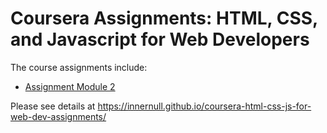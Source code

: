 # Coursera Assignments: HTML, CSS, and Javascript for Web Developers


The course assignments include:
* [Assignment Module 2](https://github.com/jhu-ep-coursera/fullstack-course4/blob/master/assignments/assignment2/Assignment-2.md)
  
    
Please see details at https://innernull.github.io/coursera-html-css-js-for-web-dev-assignments/ 
